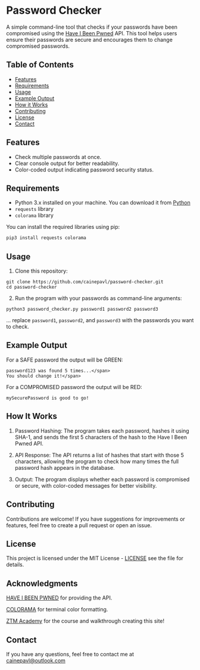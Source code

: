 # Password Checker

A simple command-line tool that checks if your passwords have been compromised using the [Have I Been Pwned](https://haveibeenpwned.com/) API. This tool helps users ensure their passwords are secure and encourages them to change compromised passwords. 

## Table of Contents

- [Features](#features)
- [Requirements](#requirements)
- [Usage](#usage)
- [Example Output](#example-output)
- [How it Works](#how-it-works)
- [Contributing](#contributing)
- [License](#license)
- [Contact](#contact)

## Features

- Check multiple passwords at once.  
- Clear console output for better readability.  
- Color-coded output indicating password security status.  

## Requirements  

- Python 3.x installed on your machine. You can download it from [Python](https://github.com/cainepavl/portfo/blob/main/LICENSE)
- `requests` library  
- `colorama` library  

You can install the required libraries using pip: 

```bash  
pip3 install requests colorama 
```
## Usage

1. Clone this repository:
   
```
git clone https://github.com/cainepavl/password-checker.git  
cd password-checker
```
   
2. Run the program with your passwords as command-line arguments:

```
python3 password_checker.py password1 password2 password3
```

... replace `password1`, `password2`, and `password3` with the passwords you want to check.

## Example Output

For a SAFE password the output will be GREEN:
```
password123 was found 5 times...</span> 
You should change it!</span> 
```

For a COMPROMISED password the output will be RED:
```
mySecurePassword is good to go!
```


## How It Works

1. Password Hashing: The program takes each password, hashes it using SHA-1, and sends the first 5 characters of the hash to the Have I Been Pwned API.
   
2. API Response: The API returns a list of hashes that start with those 5 characters, allowing the program to check how many times the full password hash appears in the database.
   
3. Output: The program displays whether each password is compromised or secure, with color-coded messages for better visibility.


## Contributing

Contributions are welcome! If you have suggestions for improvements or features, feel free to create a pull request or open an issue.

## License

This project is licensed under the MIT License - [LICENSE](https://github.com/cainepavl/password_checker/blob/main/LICENSE) see the  file for details.

## Acknowledgments

[HAVE I BEEN PWNED](https://haveibeenpwned.com/) for providing the API.

[COLORAMA](https://pypi.org/project/colorama/) for terminal color formatting.

[ZTM Academy](https://zerotomastery.io/courses/) for the course and walkthrough creating this site!

## Contact

If you have any questions, feel free to contact me at cainepavl@outlook.com
